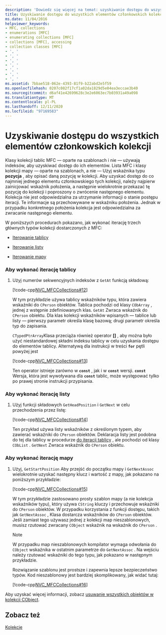 ```yaml
---
description: 'Dowiedz się więcej na temat: uzyskiwanie dostępu do wszystkich elementów członkowskich kolekcji'
title: Uzyskiwanie dostępu do wszystkich elementów członkowskich kolekcji
ms.date: 11/04/2016
helpviewer_keywords:
- MFC, collections
- enumerations [MFC]
- enumerating collections [MFC]
- collections [MFC], accessing
- collection classes [MFC]
- ', '
- ', '
- ', '
- ', '
- ', '
- ', '
- ', '
ms.assetid: 7bbae518-062e-4393-81f9-b22abd2e5f59
ms.openlocfilehash: 0207c082f17cf1a02da1829d5e04ea3eccae3b40
ms.sourcegitcommit: d6af41e42699628c3e2e6063ec7b03931a49a098
ms.translationtype: MT
ms.contentlocale: pl-PL
ms.lasthandoff: 12/11/2020
ms.locfileid: "97169583"
---
```

# <a name="accessing-all-members-of-a-collection"></a>Uzyskiwanie dostępu do wszystkich elementów członkowskich kolekcji

Klasy kolekcji tablic MFC — oparte na szablonach i nie — używają indeksów, aby uzyskiwać dostęp do ich elementów. Lista MFC i klasy kolekcji mapy — oparte na szablonach, a nie — Użyj wskaźnika typu **pozycja** , aby opisać daną pozycję w kolekcji. Aby uzyskać dostęp do co najmniej jednego elementu członkowskiego tych kolekcji, należy najpierw zainicjować wskaźnik położenia, a następnie wielokrotnie przekazać tę pozycję do kolekcji i poproszony o zwrócenie następnego elementu. Kolekcja nie jest odpowiedzialna za utrzymanie informacji o stanie postępu iteracji. Te informacje są przechowywane w wskaźniku położenia. Jednak w przypadku konkretnego położenia kolekcja jest odpowiedzialna za zwracanie następnego elementu.

W poniższych procedurach pokazano, jak wykonać iterację trzech głównych typów kolekcji dostarczonych z MFC:

- [Iterowanie tablicy](#_core_to_iterate_an_array)

- [Iterowanie listy](#_core_to_iterate_a_list)

- [Iterowanie mapy](#_core_to_iterate_a_map)

### <a name="to-iterate-an-array"></a><a name="_core_to_iterate_an_array"></a> Aby wykonać iterację tablicy

1. Użyj numerów sekwencyjnych indeksów z `GetAt` funkcją składową:

   [!code-cpp[NVC_MFCCollections#12](codesnippet/cpp/accessing-all-members-of-a-collection_1.cpp)]

   W tym przykładzie używa tablicy wskaźników typu, która zawiera wskaźniki do `CPerson` obiektów. Tablica pochodzi od klasy `CObArray` , jednej z wstępnie zdefiniowanych klas. `GetAt` Zwraca wskaźnik do `CPerson` obiektu. Dla klas kolekcji wskaźników wpisanych — tablice lub listy — pierwszy parametr określa klasę bazową; drugi parametr określa typ do zapisania.

   `CTypedPtrArray`Klasa przeciąża również operator **[]** , aby można było użyć niestandardowej składni indeksu tablicy w celu uzyskania dostępu do elementów tablicy. Alternatywą dla instrukcji w treści **`for`** pętli powyżej jest

   [!code-cpp[NVC_MFCCollections#13](codesnippet/cpp/accessing-all-members-of-a-collection_2.cpp)]

   Ten operator istnieje zarówno w **`const`** , jak i w **`const`** wersji. **`const`** Wersja, która jest wywoływana dla **`const`** tablic, może występować tylko po prawej stronie instrukcji przypisania.

### <a name="to-iterate-a-list"></a><a name="_core_to_iterate_a_list"></a> Aby wykonać iterację listy

1. Użyj funkcji składowych `GetHeadPosition` i `GetNext` w celu przechodzenia przez listę:

   [!code-cpp[NVC_MFCCollections#14](codesnippet/cpp/accessing-all-members-of-a-collection_3.cpp)]

   Ten przykład używa listy wskaźników z określonym typem, aby zawierać wskaźniki do `CPerson` obiektów. Deklaracja listy jest podobna do tej dla tablicy w procedurze [do iteracji tablicy](#_core_to_iterate_an_array) , ale pochodzi od klasy `CObList` . `GetNext` Zwraca wskaźnik do `CPerson` obiektu.

### <a name="to-iterate-a-map"></a><a name="_core_to_iterate_a_map"></a> Aby wykonać iterację mapy

1. Użyj, `GetStartPosition` Aby przejść do początku mapy i `GetNextAssoc` wielokrotnie uzyskać następny klucz i wartość z mapy, jak pokazano na poniższym przykładzie:

   [!code-cpp[NVC_MFCCollections#15](codesnippet/cpp/accessing-all-members-of-a-collection_4.cpp)]

   W tym przykładzie zastosowano prosty szablon mapy (a nie kolekcja wskaźników typu), który używa `CString` kluczy i przechowuje wskaźniki do `CPerson` obiektów. W przypadku korzystania z funkcji dostępu, takich jak `GetNextAssoc` , Klasa dostarcza wskaźników do `CPerson` obiektów. Jeśli zamiast tego używasz jednej z kolekcji map nieszablonowych, musisz rzutować zwracany `CObject` wskaźnik na wskaźnik do `CPerson` .

    > [!NOTE]
    >  W przypadku map nieszablonowych kompilator wymaga odwołania do `CObject` wskaźnika w ostatnim parametrze do `GetNextAssoc` . Na wejściu należy rzutować wskaźniki do tego typu, jak pokazano w następnym przykładzie.

   Rozwiązanie szablonu jest prostsze i zapewnia lepsze bezpieczeństwo typów. Kod nieszablonowy jest bardziej skomplikowany, jak widać tutaj:

   [!code-cpp[NVC_MFCCollections#16](codesnippet/cpp/accessing-all-members-of-a-collection_5.cpp)]

Aby uzyskać więcej informacji, zobacz [usuwanie wszystkich obiektów w kolekcji CObject](deleting-all-objects-in-a-cobject-collection.md).

## <a name="see-also"></a>Zobacz też

[Kolekcje](collections.md)
